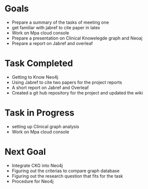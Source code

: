 # Goals <br/>
* Prepare a summary of the tasks of meeting one
* get familiar with jabref to cite paper in latex
* Work on Mpa cloud console
* Prepare a presentation on Clinical Knowelegde graph and Neoaj
* Prepare a report on Jabref and overleaf

# Task Completed
* Getting to Know Neo4j
* Using Jabref to cite two papers for the project reports
* A short report on Jabref and Overleaf
* Created a git hub repository for the project and updated the wiki

# Task in Progress
* setting up Clinical graph analysis
* Work on Mpa cloud console

# Next Goal
* Integrate CKG into Neo4j<br/>
* Figuring out the criterias to compare graph database <br/>
* Figuring out the research question that fits for the task<br/>
* Procedure for Neo4j<br/>




